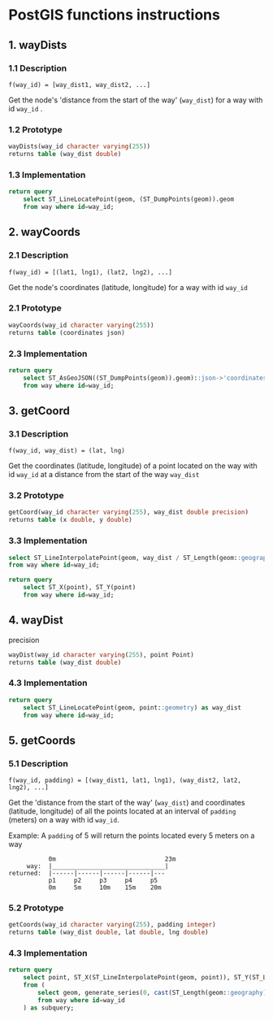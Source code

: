 # PostGIS functions instructions

## 1. wayDists

### 1.1 Description
`f(way_id) = [way_dist1, way_dist2, ...]`

Get the node's 'distance from the start of the way' (`way_dist`) for a way with id `way_id` .

### 1.2 Prototype
```sql
wayDists(way_id character varying(255)) 
returns table (way_dist double)
```

### 1.3 Implementation
```sql
return query 
    select ST_LineLocatePoint(geom, (ST_DumpPoints(geom)).geom
    from way where id=way_id;
```

## 2. wayCoords

### 2.1 Description
`f(way_id) = [(lat1, lng1), (lat2, lng2), ...]`

Get the node's coordinates (latitude, longitude) for a way with id `way_id` 

### 2.1 Prototype
```sql
wayCoords(way_id character varying(255)) 
returns table (coordinates json)
```

### 2.3 Implementation
```sql
return query 
    select ST_AsGeoJSON((ST_DumpPoints(geom)).geom)::json->'coordinates' 
    from way where id=way_id;
```

## 3. getCoord

### 3.1 Description
`f(way_id, way_dist) = (lat, lng)`

Get the coordinates (latitude, longitude) of a point located on the way with id `way_id` at a distance from the start of the way `way_dist`

### 3.2 Prototype
```sql
getCoord(way_id character varying(255), way_dist double precision) 
returns table (x double, y double)
```

### 3.3 Implementation

```sql
select ST_LineInterpolatePoint(geom, way_dist / ST_Length(geom::geography)) into point 
from way where id=way_id;

return query 
    select ST_X(point), ST_Y(point)
    from way where id=way_id;
```

## 4. wayDist

precision

```sql
wayDist(way_id character varying(255), point Point) 
returns table (way_dist double)
```

### 4.3 Implementation
```sql
return query 
    select ST_LineLocatePoint(geom, point::geometry) as way_dist 
    from way where id=way_id;
```

## 5. getCoords

### 5.1 Description

`f(way_id, padding) = [(way_dist1, lat1, lng1), (way_dist2, lat2, lng2), ...]`

Get the 'distance from the start of the way' (`way_dist`) and coordinates (latitude, longitude) of all the points located at an interval of `padding` (meters) on a way with id `way_id`.

Example: A `padding` of 5 will return the points located every 5 meters on a way
```
           0m                              23m
     way:  |_______________________________|
returned:  |------|------|------|------|---
           p1     p2     p3     p4     p5
           0m     5m     10m    15m    20m
```

### 5.2 Prototype

```sql
getCoords(way_id character varying(255), padding integer) 
returns table (way_dist double, lat double, lng double)
```

### 4.3 Implementation
```sql
return query 
    select point, ST_X(ST_LineInterpolatePoint(geom, point)), ST_Y(ST_LineInterpolatePoint(geom, point))
    from (
        select geom, generate_series(0, cast(ST_Length(geom::geography) as integer), padding) / ST_Length(geom::geography) as point
        from way where id=way_id
    ) as subquery;
```